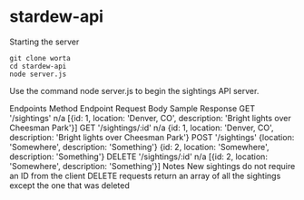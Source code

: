 # stardew-api

Starting the server
```
git clone worta
cd stardew-api
node server.js
```
Use the command node server.js to begin the sightings API server.

Endpoints
Method	Endpoint	Request Body	Sample Response
GET	'/sightings'	n/a	[{id: 1, location: 'Denver, CO', description: 'Bright lights over Cheesman Park'}]
GET	'/sightings/:id'	n/a	{id: 1, location: 'Denver, CO', description: 'Bright lights over Cheesman Park'}
POST	'/sightings'	{location: 'Somewhere', description: 'Something'}	{id: 2, location: 'Somewhere', description: 'Something'}
DELETE	'/sightings/:id'	n/a	[{id: 2, location: 'Somewhere', description: 'Something'}]
Notes
New sightings do not require an ID from the client
DELETE requests return an array of all the sightings except the one that was deleted
